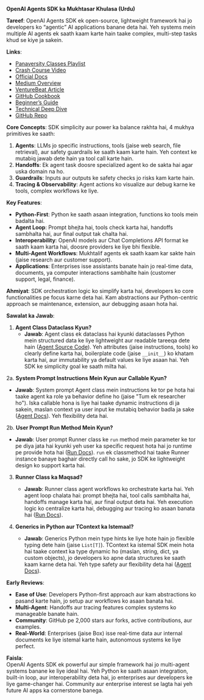 **OpenAI Agents SDK ka Mukhtasar Khulasa (Urdu)**

**Tareef**:
OpenAI Agents SDK ek open-source, lightweight framework hai jo developers ko “agentic” AI applications banane deta hai. Yeh systems mein multiple AI agents ek saath kaam karte hain taake complex, multi-step tasks khud se kiye ja sakein.

**Links**:
- [Panaversity Classes Playlist](https://www.youtube.com/playlist?list=PL0vKVrkG4hWovpr0FX6Gs-06hfsPDEUe6)
- [Crash Course Video](https://www.youtube.com/watch?v=e7qvd2bOITc&t=4s)
- [Official Docs](https://openai.github.io/openai-agents-python/)
- [Medium Overview](https://medium.com/@danushidk507/openai-agents-sdk-ii-15a11d48e718)
- [VentureBeat Article](https://venturebeat.com/ai/openais-strategic-gambit-the-agent-sdk-and-why-it-changes-everything-for-enterprise-ai/)
- [GitHub Cookbook](https://github.com/aurelio-labs/cookbook/blob/main/gen-ai/openai/agents-sdk-intro.ipynb)
- [Beginner’s Guide](https://medium.com/@agencyai/building-ai-agents-with-openais-agents-sdk-a-beginner-s-guide-66751e5e7e05)
- [Technical Deep Dive](https://mtugrull.medium.com/unpacking-openais-agents-sdk-a-technical-deep-dive-into-the-future-of-ai-agents-af32dd56e9d1)
- [GitHub Repo](https://github.com/openai/openai-agents-python)

**Core Concepts**:
SDK simplicity aur power ka balance rakhta hai, 4 mukhya primitives ke saath:
1. **Agents**: LLMs jo specific instructions, tools (jaise web search, file retrieval), aur safety guardrails ke saath kaam karte hain. Yeh context ke mutabiq jawab dete hain ya tool call karte hain.
2. **Handoffs**: Ek agent task doosre specialized agent ko de sakta hai agar uska domain na ho.
3. **Guardrails**: Inputs aur outputs ke safety checks jo risks kam karte hain.
4. **Tracing & Observability**: Agent actions ko visualize aur debug karne ke tools, complex workflows ke liye.

**Key Features**:
- **Python-First**: Python ke saath asaan integration, functions ko tools mein badalta hai.
- **Agent Loop**: Prompt bhejta hai, tools check karta hai, handoffs sambhalta hai, aur final output tak chalta hai.
- **Interoperability**: OpenAI models aur Chat Completions API format ke saath kaam karta hai, doosre providers ke liye bhi flexible.
- **Multi-Agent Workflows**: Mukhtalif agents ek saath kaam kar sakte hain (jaise research aur customer support).
- **Applications**: Enterprises isse assistants banate hain jo real-time data, documents, ya computer interactions sambhalte hain (customer support, legal, finance).

**Ahmiyat**:
SDK orchestration logic ko simplify karta hai, developers ko core functionalities pe focus karne deta hai. Kam abstractions aur Python-centric approach se maintenance, extension, aur debugging asaan hota hai.

**Sawalat ka Jawab**:
1. **Agent Class Dataclass Kyun?**  
   - **Jawab**: Agent class ek dataclass hai kyunki dataclasses Python mein structured data ke liye lightweight aur readable tareeqa dete hain ([Agent Source Code](https://openai.github.io/openai-agents-python/ref/agent/)). Yeh attributes (jaise instructions, tools) ko clearly define karta hai, boilerplate code (jaise `__init__`) ko khatam karta hai, aur immutability ya default values ke liye asaan hai. Yeh SDK ke simplicity goal ke saath milta hai.
   
2a. **System Prompt Instructions Mein Kyun aur Callable Kyun?**  
   - **Jawab**: System prompt Agent class mein instructions ke tor pe hota hai taake agent ka role ya behavior define ho (jaise "Tum ek researcher ho"). Iska callable hona is liye hai taake dynamic instructions di ja sakein, maslan context ya user input ke mutabiq behavior badla ja sake ([Agent Docs](https://openai.github.io/openai-agents-python/ref/agent/)). Yeh flexibility deta hai.

2b. **User Prompt Run Method Mein Kyun?**  
   - **Jawab**: User prompt Runner class ke `run` method mein parameter ke tor pe diya jata hai kyunki yeh user ka specific request hota hai jo runtime pe provide hota hai ([Run Docs](https://openai.github.io/openai-agents-python/ref/run/)). `run` ek classmethod hai taake Runner instance banaye baghair directly call ho sake, jo SDK ke lightweight design ko support karta hai.

3. **Runner Class ka Maqsad?**  
   - **Jawab**: Runner class agent workflows ko orchestrate karta hai. Yeh agent loop chalata hai: prompt bhejta hai, tool calls sambhalta hai, handoffs manage karta hai, aur final output deta hai. Yeh execution logic ko centralize karta hai, debugging aur tracing ko asaan banata hai ([Run Docs](https://openai.github.io/openai-agents-python/ref/run/)).

4. **Generics in Python aur TContext ka Istemaal?**  
   - **Jawab**: Generics Python mein type hints ke liye hote hain jo flexible typing dete hain (jaise `List[T]`). TContext ka istemal SDK mein hota hai taake context ka type dynamic ho (maslan, string, dict, ya custom objects), jo developers ko apne data structures ke saath kaam karne deta hai. Yeh type safety aur flexibility deta hai ([Agent Docs](https://openai.github.io/openai-agents-python/ref/agent/)).

**Early Reviews**:
- **Ease of Use**: Developers Python-first approach aur kam abstractions ko pasand karte hain, jo setup aur workflows ko asaan banata hai.
- **Multi-Agent**: Handoffs aur tracing features complex systems ko manageable banate hain.
- **Community**: GitHub pe 2,000 stars aur forks, active contributions, aur examples.
- **Real-World**: Enterprises (jaise Box) isse real-time data aur internal documents ke liye istemal karte hain, autonomous systems ke liye perfect.

**Faisla**:  
OpenAI Agents SDK ek powerful aur simple framework hai jo multi-agent systems banane ke liye ideal hai. Yeh Python ke saath asaan integration, built-in loop, aur interoperability deta hai, jo enterprises aur developers ke liye game-changer hai. Community aur enterprise interest se lagta hai yeh future AI apps ka cornerstone banega.